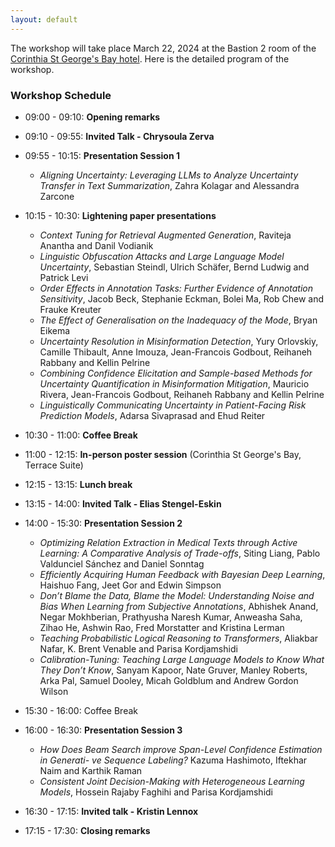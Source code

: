 ```yaml
---
layout: default
---
```

<!-- # Program of the First Workshop on Uncertainty-Aware NLP @EACL 2024 -->
<!-- / [HOME](/) / [CALL FOR PAPERS](/#call-for-papers) / [ACCEPTED PAPERS](/accepted-papers) / [PROGRAM COMMITTEE](https://uncertainlp.github.io/#program-committee) / PROGRAM / [CONTACT](https://uncertainlp.github.io/#contact) / -->

The workshop will take place March 22, 2024 at the Bastion 2 room of the <a href="https://maps.app.goo.gl/Mq8zQciGEe6wnnDZ8">Corinthia St George's Bay hotel</a>. Here is the detailed program of the workshop.

### Workshop Schedule 


- 09:00 - 09:10: **Opening remarks**
- 09:10 - 09:55: **Invited Talk - Chrysoula Zerva**
- 09:55 - 10:15: **Presentation Session 1**
  - *Aligning Uncertainty: Leveraging LLMs to Analyze Uncertainty Transfer in Text Summarization*, Zahra Kolagar and Alessandra Zarcone
- 10:15 - 10:30: **Lightening paper presentations**
  - *Context Tuning for Retrieval Augmented Generation*, Raviteja Anantha and Danil Vodianik
  - *Linguistic Obfuscation Attacks and Large Language Model Uncertainty*, Sebastian Steindl, Ulrich Schäfer, Bernd Ludwig and Patrick Levi
  - *Order Effects in Annotation Tasks: Further Evidence of Annotation Sensitivity*, Jacob Beck, Stephanie Eckman, Bolei Ma, Rob Chew and Frauke Kreuter
  - *The Effect of Generalisation on the Inadequacy of the Mode*, Bryan Eikema
  - *Uncertainty Resolution in Misinformation Detection*, Yury Orlovskiy, Camille Thibault, Anne Imouza, Jean-Francois Godbout, Reihaneh Rabbany and Kellin Pelrine
  - *Combining Confidence Elicitation and Sample-based Methods for Uncertainty Quantification in Misinformation Mitigation*, Mauricio Rivera, Jean-Francois Godbout, Reihaneh Rabbany and Kellin Pelrine
  - *Linguistically Communicating Uncertainty in Patient-Facing Risk Prediction Models*, Adarsa Sivaprasad and Ehud Reiter

- 10:30 - 11:00: **Coffee Break**
- 11:00 - 12:15: **In-person poster session** (Corinthia St George's Bay, Terrace Suite)
- 12:15 - 13:15: **Lunch break**
- 13:15 - 14:00: **Invited Talk - Elias Stengel-Eskin**
- 14:00 - 15:30: **Presentation Session 2**
  - *Optimizing Relation Extraction in Medical Texts through Active Learning: A Comparative Analysis of Trade-offs*, Siting Liang, Pablo Valdunciel Sánchez and Daniel Sonntag
  - *Efficiently Acquiring Human Feedback with Bayesian Deep Learning*, Haishuo Fang, Jeet Gor and Edwin Simpson
  - *Don’t Blame the Data, Blame the Model: Understanding Noise and Bias When Learning from Subjective Annotations*, Abhishek Anand, Negar Mokhberian, Prathyusha Naresh Kumar, Anweasha Saha, Zihao He, Ashwin Rao, Fred Morstatter and Kristina Lerman
  - *Teaching Probabilistic Logical Reasoning to Transformers*, Aliakbar Nafar, K. Brent Venable and Parisa Kordjamshidi
  - *Calibration-Tuning: Teaching Large Language Models to Know What They Don’t Know*, Sanyam Kapoor, Nate Gruver, Manley Roberts, Arka Pal, Samuel Dooley, Micah Goldblum and Andrew Gordon Wilson
- 15:30 - 16:00: Coffee Break
- 16:00 - 16:30: **Presentation Session 3**
  - *How Does Beam Search improve Span-Level Confidence Estimation in Generati- ve Sequence Labeling?* Kazuma Hashimoto, Iftekhar Naim and Karthik Raman
  - *Consistent Joint Decision-Making with Heterogeneous Learning Models*, Hossein Rajaby Faghihi and Parisa Kordjamshidi
- 16:30 - 17:15: **Invited talk - Kristin Lennox**
- 17:15 - 17:30: **Closing remarks**

